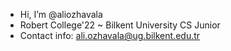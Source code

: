 - Hi, I’m @aliozhavala
- Robert College'22 ~ Bilkent University CS Junior
- Contact info: ali.ozhavala@ug.bilkent.edu.tr

<!---
aliozhavala/aliozhavala is a ✨ special ✨ repository because its `README.md` (this file) appears on your GitHub profile.
You can click the Preview link to take a look at your changes.
--->
